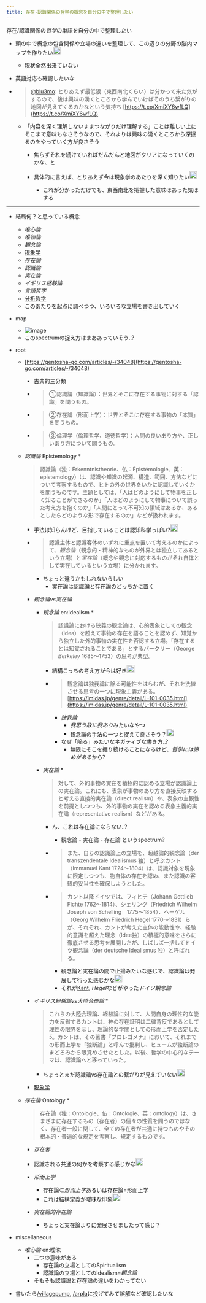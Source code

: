 ```yaml
---
title: 存在-認識関係の哲学の概念を自分の中で整理したい
---
```


存在/認識関係の*哲学*の単語を自分の中で整理したい

* 頭の中で概念の包含関係や立場の違いを整理して、この辺りの分野の脳内マップを作りたい<img src='https://scrapbox.io/api/pages/blu3mo-public/blu3mo/icon' alt='blu3mo.icon' height="19.5"/>
  
  * 現状全然出来ていない
* 英語対応も確認したいな

* 
   > 
   > [@blu3mo](https://twitter.com/blu3mo/status/1538196139262226433): とりあえず最低限（東西南北くらい）は分かって来た気がするので、後は興味の湧くところから学んでいけばそのうち繋がりの地図が見えてくるのかなという気持ち [https://t.co/XmiXY6wfLQ](https://t.co/XmiXY6wfLQ)
  
  * 「内容を深く理解しないままつながりだけ理解する」ことは難しい上にそこまで意味もなさそうなので、それよりは興味の湧くところから深掘るのをやっていく方が良さそう
    * 焦らずそれを続けていればだんだんと地図がクリアになっていくのかな、と
    * 具体的に言えば、とりあえず今は現象学のあたりを深く知りたい<img src='https://scrapbox.io/api/pages/blu3mo-public/blu3mo/icon' alt='blu3mo.icon' height="19.5"/>

      * これが分かっただけでも、東西南北を把握した意味はあった気はする

---

* 結局何？と思っている概念
  
  * *唯心論*
  * *唯物論*
  * *観念論*
  * [現象学](%E7%8F%BE%E8%B1%A1%E5%AD%A6.md)
  * *存在論*
  * *認識論*
  * *実在論*
  * *イギリス経験論*
  * *言語哲学*
  * [分析哲学](%E5%88%86%E6%9E%90%E5%93%B2%E5%AD%A6.md)
  * このあたりを起点に調べつつ、いろいろな立場を書き出していく
* map
  
  * ![image](https://i.kakeru.app/828b6c800191a3d12a31ff9da51be11a.svg)
  * このspectrumの捉え方はまああっていそう..?
* root
  
  * [https://gentosha-go.com/articles/-/34048](https://gentosha-go.com/articles/-/34048)
    * 古典的三分類
    * 
       > 
       > ①認識論（知識論）：世界とそこに存在する事物に対する「認識」を問うもの。
    
    * 
       > 
       > ②存在論（形而上学）：世界とそこに存在する事物の「本質」を問うもの。
    
    * 
       > 
       > ③倫理学（倫理哲学、道徳哲学）：人間の良いあり方や、正しいあり方について問うもの。
  
  * *認識論* Epistemology
    * 
       > 
       > 認識論（独：Erkenntnistheorie、仏：Épistémologie、英：epistemology）は、認識や知識の起源、構造、範囲、方法などについて考察するもので、ヒトの外の世界をいかに認識していくかを問うものです。主題としては、「人はどのようにして物事を正しく知ることができるのか」「人はどのようにして物事について誤った考え方を抱くのか」「人間にとって不可知の領域はあるか、あるとしたらどのような形で存在するのか」などが扱われます。
      
      * 手法は知らんけど、目指していることは認知科学っぽい?<img src='https://scrapbox.io/api/pages/blu3mo-public/blu3mo/icon' alt='blu3mo.icon' height="19.5"/>
    * 
       > 
       > 認識主体と認識客体のいずれに重点を置いて考えるのかによって、*観念論*（観念的・精神的なものが外界とは独立してあるという立場）と*実在論*（概念や観念に対応するものがそれ自体として実在しているという立場）に分かれます。
      
      * ちょっと違うかもしれないらしい
        * 実在論は認識論と存在論のどっちかに置く
    * *観念論vs実在論*
      * *観念論* en:Idealism
        * 
           > 
           > 認識論における狭義の観念論は、心的表象としての観念（idea）を超えて事物の存在を語ることを認めず、知覚から独立した外的事物の実在性を否認する立場。「存在するとは知覚されることである」とするバークリー（George *Berkeley* 1685～1753）の思考が典型。
          
          * 結構こっちの考え方が今は好き<img src='https://scrapbox.io/api/pages/blu3mo-public/blu3mo/icon' alt='blu3mo.icon' height="19.5"/>
        * 
           > 
           > 観念論は独我論に陥る可能性をはらむが、それを洗練させる思考の一つに現象主義がある。[https://imidas.jp/genre/detail/L-101-0035.html](https://imidas.jp/genre/detail/L-101-0035.html)
          
          * *独我論*
            * *我思う故に我あり*みたいなやつ
            * 観念論の手法の一つと捉えて良さそう？<img src='https://scrapbox.io/api/pages/blu3mo-public/blu3mo/icon' alt='blu3mo.icon' height="19.5"/>
          * なぜ「陥る」みたいなネガティブな書き方..?
            * 無限にそこを掘り続けることになるけど、*哲学には諦めがある*から?
      * *実在論*
        * 
           > 
           > 対して、外的事物の実在を積極的に認める立場が認識論上の実在論。これにも、表象が事物のあり方を直接反映すると考える直接的実在論（direct realism）や、表象の主観性を前提としつつも、外的事物の実在を認める表象主義的実在論（representative realism）などがある。
          
          * ん、これは存在論にならない..?
            * 観念論 - 実在論 - 存在論 というspectrum?
        * 
           > 
           > また、自らの認識論上の立場を、超越論的観念論（der transzendentale Idealismus 独）と呼ぶカント（Immanuel Kant 1724～1804）は、認識対象を現象に限定しつつも、物自体の存在を認め、また認識の客観的妥当性を確保しようとした。
        
        * 
           > 
           > カント以降ドイツでは、フィヒテ（Johann Gottlieb Fichte 1762～1814）、シェリング（Friedrich Wilhelm Joseph von Schelling　1775～1854）、ヘーゲル（Georg Wilhelm Friedrich Hegel 1770～1831）らが、それぞれ、カントが考えた主体の能動性や、経験的意識を超えた理念（Idee独）の積極的意味をさらに徹底させる思考を展開したが、しばしば一括してドイツ観念論（der deutsche Idealismus  独）と呼ばれる。
          
          * 観念論と実在論の間で止揚みたいな感じで、認識論は発展して行った感じかな<img src='https://scrapbox.io/api/pages/blu3mo-public/blu3mo/icon' alt='blu3mo.icon' height="19.5"/>
          * それが[Kant](Kant.md), *Hegel*などがやった*ドイツ観念論*
    * *イギリス経験論vs大陸合理論*
      * 
         > 
         > これらの大陸合理論、経験論に対して、人間自身の理性的な能力を反省するカントは、神の存在証明は二律背反であるとして理性の限界を示し、理論的な学問としての形而上学を否定した*5*。カントは、その著書『プロレゴメナ』において、それまでの形而上学を「独断論」と呼んで批判し、ヒュームが独断論のまどろみから眼覚めさせたとした。以後、哲学の中心的なテーマは、認識論へと移っていった。
      
      * ちょっとまだ認識論vs存在論との繋がりが見えていない<img src='https://scrapbox.io/api/pages/blu3mo-public/blu3mo/icon' alt='blu3mo.icon' height="19.5"/>
    * [現象学](%E7%8F%BE%E8%B1%A1%E5%AD%A6.md)
  * *存在論* Ontology
    * 
       > 
       > 存在論（独：Ontologie、仏：Ontologie、英：ontology）は、さまざまに存在するもの（存在者）の個々の性質を問うのではなく、存在者一般に関して、全ての存在者が共通に持つものやその根本的・普遍的な規定を考察し、規定するものです。
    
    * *存在者*
    
    * 認識される共通の何かを考察する感じかな<img src='https://scrapbox.io/api/pages/blu3mo-public/blu3mo/icon' alt='blu3mo.icon' height="19.5"/>
    
    * *形而上学*
      
      * 存在論$\subset$*形而上学*あるいは存在論=形而上学
      * これは結構定義が曖昧な印象<img src='https://scrapbox.io/api/pages/blu3mo-public/blu3mo/icon' alt='blu3mo.icon' height="19.5"/>
    * *実在論的存在論*
      
      * ちょっと実在論よりに発展させましたって感じ？
* miscellaneous
  
  * *唯心論* en:曖昧
    * 二つの意味がある
      * 存在論の立場としてのSpiritualism
      * 認識論の立場としてのIdealism=*観念論*
    * そもそも認識論と存在論の違いをわかってない
* 書いたら[/villagepump](https://scrapbox.io/villagepump), [/arpla](https://scrapbox.io/arpla)に投げてみて誤解など確認したいな
